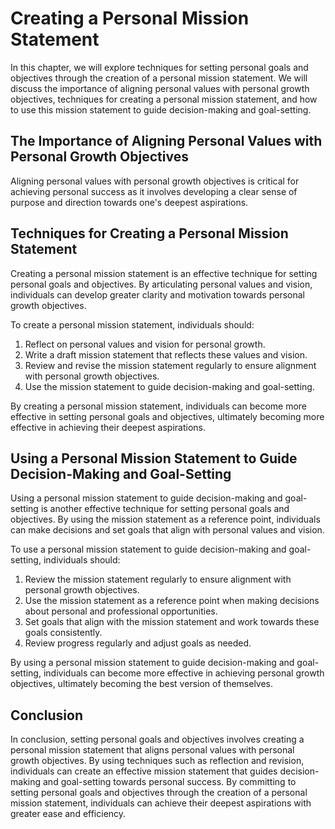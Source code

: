 Creating a Personal Mission Statement
=======================================================================================

In this chapter, we will explore techniques for setting personal goals and objectives through the creation of a personal mission statement. We will discuss the importance of aligning personal values with personal growth objectives, techniques for creating a personal mission statement, and how to use this mission statement to guide decision-making and goal-setting.

The Importance of Aligning Personal Values with Personal Growth Objectives
--------------------------------------------------------------------------

Aligning personal values with personal growth objectives is critical for achieving personal success as it involves developing a clear sense of purpose and direction towards one's deepest aspirations.

Techniques for Creating a Personal Mission Statement
----------------------------------------------------

Creating a personal mission statement is an effective technique for setting personal goals and objectives. By articulating personal values and vision, individuals can develop greater clarity and motivation towards personal growth objectives.

To create a personal mission statement, individuals should:

1. Reflect on personal values and vision for personal growth.
2. Write a draft mission statement that reflects these values and vision.
3. Review and revise the mission statement regularly to ensure alignment with personal growth objectives.
4. Use the mission statement to guide decision-making and goal-setting.

By creating a personal mission statement, individuals can become more effective in setting personal goals and objectives, ultimately becoming more effective in achieving their deepest aspirations.

Using a Personal Mission Statement to Guide Decision-Making and Goal-Setting
----------------------------------------------------------------------------

Using a personal mission statement to guide decision-making and goal-setting is another effective technique for setting personal goals and objectives. By using the mission statement as a reference point, individuals can make decisions and set goals that align with personal values and vision.

To use a personal mission statement to guide decision-making and goal-setting, individuals should:

1. Review the mission statement regularly to ensure alignment with personal growth objectives.
2. Use the mission statement as a reference point when making decisions about personal and professional opportunities.
3. Set goals that align with the mission statement and work towards these goals consistently.
4. Review progress regularly and adjust goals as needed.

By using a personal mission statement to guide decision-making and goal-setting, individuals can become more effective in achieving personal growth objectives, ultimately becoming the best version of themselves.

Conclusion
----------

In conclusion, setting personal goals and objectives involves creating a personal mission statement that aligns personal values with personal growth objectives. By using techniques such as reflection and revision, individuals can create an effective mission statement that guides decision-making and goal-setting towards personal success. By committing to setting personal goals and objectives through the creation of a personal mission statement, individuals can achieve their deepest aspirations with greater ease and efficiency.
